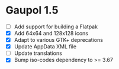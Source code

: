Gaupol 1.5
==========

* [ ] Add support for building a Flatpak
* [x] Add 64x64 and 128x128 icons
* [x] Adapt to various GTK+ deprecations
* [x] Update AppData XML file
* [ ] Update translations
* [x] Bump iso-codes dependency to >= 3.67
